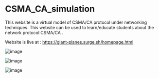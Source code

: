 # CSMA_CA_simulation

This website is a virtual model of CSMA/CA protocol under networking techniques.
This website can be used to learn/educate students about the network protocol CSMA/CA .

Website is live at : https://giant-planes.surge.sh/homepage.html


![image](https://github.com/neshvig10/CSMA-CA/assets/104668723/59e08dba-53d1-4195-afed-caafbaafa5e9)

![image](https://github.com/neshvig10/CSMA-CA/assets/104668723/0ca6c553-4cfc-4486-b1cb-6dbc8ca6f4bb)

![image](https://github.com/neshvig10/CSMA-CA/assets/104668723/a0c63c85-9352-45d5-88b3-089cb207824c)
